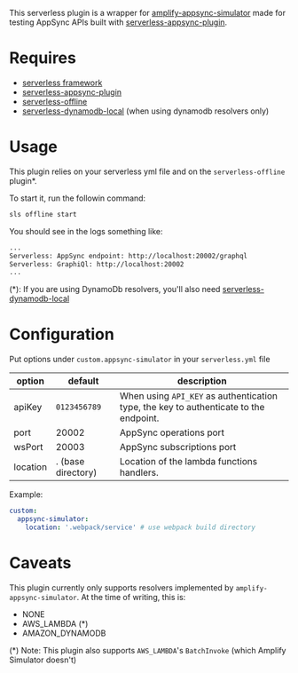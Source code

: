 This serverless plugin is a wrapper for [amplify-appsync-simulator](amplify-appsync-simulator) made for testing AppSync APIs built with [serverless-appsync-plugin](https://github.com/sid88in/serverless-appsync-plugin).


# Requires
- [serverless framework](https://github.com/serverless/serverless)
- [serverless-appsync-plugin](https://github.com/sid88in/serverless-appsync-plugin)
- [serverless-offline](https://github.com/dherault/serverless-offline)
- [serverless-dynamodb-local](https://github.com/99xt/serverless-dynamodb-local) (when using dynamodb resolvers only)

# Usage

This plugin relies on your serverless yml file and on the `serverless-offline` plugin*.

To start it, run the followin command:
````bash
sls offline start
````

You should see in the logs something like:

````bash
...
Serverless: AppSync endpoint: http://localhost:20002/graphql
Serverless: GraphiQl: http://localhost:20002
...
````

(*): If you are using DynamoDb resolvers, you'll also need [serverless-dynamodb-local](https://github.com/99xt/serverless-dynamodb-local)

# Configuration

Put options under `custom.appsync-simulator` in your `serverless.yml` file

| option | default | description |
|--------|---------|-------------|
| apiKey   | `0123456789`   | When using `API_KEY` as authentication type, the key to authenticate to the endpoint. |
| port   | 20002   | AppSync operations port |
| wsPort | 20003   | AppSync subscriptions port |
| location | . (base directory)   | Location of the lambda functions handlers. |

Example:

````yml
custom:
  appsync-simulator:
    location: '.webpack/service' # use webpack build directory
````

# Caveats

This plugin currently only supports resolvers implemented by `amplify-appsync-simulator`.
At the time of writing, this is:

- NONE
- AWS_LAMBDA (*)
- AMAZON_DYNAMODB

(*) Note: This plugin also supports `AWS_LAMBDA`'s `BatchInvoke` (which Amplify Simulator doesn't)
